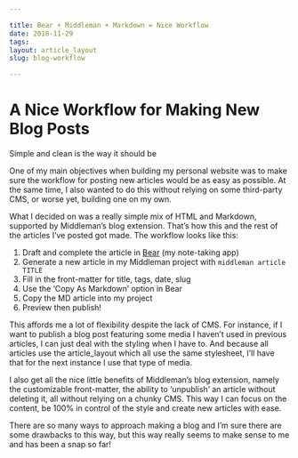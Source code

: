 ```yaml
---

title: Bear + Middleman + Markdown = Nice Workflow
date: 2018-11-29
tags:
layout: article_layout
slug: blog-workflow

---
```

# A Nice Workflow for Making New Blog Posts

<p class="subtitle">Simple and clean is the way it should be</p>

One of my main objectives when building my personal website was to make sure the workflow for posting new articles would be as easy as possible. At the same time, I also wanted to do this without relying on some third-party CMS, or worse yet, building one on my own.

What I decided on was a really simple mix of HTML and Markdown, supported by Middleman’s blog extension. That’s how this and the rest of the articles I’ve posted got made. The workflow looks like this:

1. Draft and complete the article in [Bear](https://bear.app) (my note-taking app)
2. Generate a new article in my Middleman project with `middleman article TITLE`
3. Fill in the front-matter for title, tags, date, slug
4. Use the ‘Copy As Markdown’ option in Bear
5. Copy the MD article into my project
6. Preview then publish!

This affords me a lot of flexibility despite the lack of CMS. For instance, if I want to publish a blog post featuring some media I haven’t used in previous articles, I can just deal with the styling when I have to. And because all articles use the article_layout which all use the same stylesheet, I’ll have that for the next instance I use that type of media.

I also get all the nice little benefits of Middleman’s blog extension, namely the customizable front-matter, the ability to ‘unpublish’ an article without deleting it, all without relying on a chunky CMS. This way I can focus on the content, be 100% in control of the style and create new articles with ease.

There are so many ways to approach making a blog and I’m sure there are some drawbacks to this way, but this way really seems to make sense to me and has been a snap so far!

